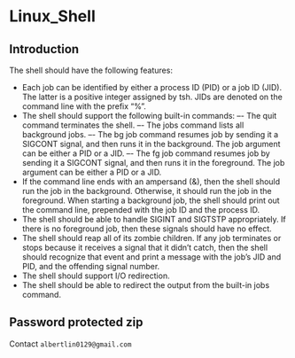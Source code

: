 # Linux_Shell

## Introduction

The shell should have the following features:
- Each job can be identified by either a process ID (PID) or a job ID (JID). The latter is a positive integer assigned by tsh. JIDs are denoted on the command line with the prefix “%”.
- The shell should support the following built-in commands:
–- The quit command terminates the shell.
–- The jobs command lists all background jobs.
–- The bg job command resumes job by sending it a SIGCONT signal, and then runs it in the background. The job argument can be either a PID or a JID.
–- The fg job command resumes job by sending it a SIGCONT signal, and then runs it in the foreground. The job argument can be either a PID or a JID.
- If the command line ends with an ampersand (&), then the shell should run the job in the background. Otherwise, it should run the job in the foreground. When starting a background job, the shell should print out the command line, prepended with the job ID and the process ID.
- The shell should be able to handle SIGINT and SIGTSTP appropriately. If there is no foreground job, then these signals should have no effect.
- The shell should reap all of its zombie children. If any job terminates or stops because it receives a signal that it didn’t catch, then the shell should recognize that event and print a message with the job’s JID and PID, and the offending signal number.
- The shell should support I/O redirection.
- The shell should be able to redirect the output from the built-in jobs command.

## Password protected zip

Contact `albertlin0129@gmail.com`
